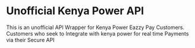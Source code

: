 # Unofficial Kenya Power API
This is an unofficial API Wrapper for Kenya Power Eazzy Pay Customers. Customers who seek to Integrate with kenya power for real time Payments via their Secure API
